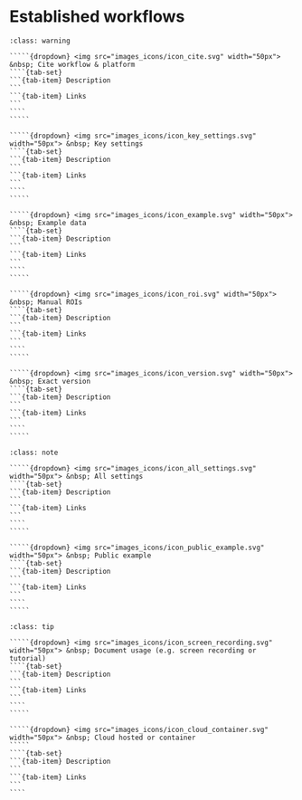 # Established workflows


``````{admonition} Minimal 
:class: warning

`````{dropdown} <img src="images_icons/icon_cite.svg" width="50px"> &nbsp; Cite workflow & platform
````{tab-set}
```{tab-item} Description
```
```{tab-item} Links
```
````
````` 

`````{dropdown} <img src="images_icons/icon_key_settings.svg" width="50px"> &nbsp; Key settings
````{tab-set}
```{tab-item} Description
```
```{tab-item} Links
```
````
````` 

`````{dropdown} <img src="images_icons/icon_example.svg" width="50px"> &nbsp; Example data
````{tab-set}
```{tab-item} Description
```
```{tab-item} Links
```
````
````` 

`````{dropdown} <img src="images_icons/icon_roi.svg" width="50px"> &nbsp; Manual ROIs
````{tab-set}
```{tab-item} Description
```
```{tab-item} Links
```
````
````` 

`````{dropdown} <img src="images_icons/icon_version.svg" width="50px"> &nbsp; Exact version
````{tab-set}
```{tab-item} Description
```
```{tab-item} Links
```
````
````` 

``````

``````{admonition} Recommended
:class: note

`````{dropdown} <img src="images_icons/icon_all_settings.svg" width="50px"> &nbsp; All settings
````{tab-set}
```{tab-item} Description
```
```{tab-item} Links
```
````
````` 

`````{dropdown} <img src="images_icons/icon_public_example.svg" width="50px"> &nbsp; Public example
````{tab-set}
```{tab-item} Description
```
```{tab-item} Links
```
````
````` 

``````

``````{admonition} Ideal
:class: tip

`````{dropdown} <img src="images_icons/icon_screen_recording.svg" width="50px"> &nbsp; Document usage (e.g. screen recording or tutorial)
````{tab-set}
```{tab-item} Description
```
```{tab-item} Links
```
````
````` 

`````{dropdown} <img src="images_icons/icon_cloud_container.svg" width="50px"> &nbsp; Cloud hosted or container
````` 
````{tab-set}
```{tab-item} Description
```
```{tab-item} Links
```
````

``````

<!--Notes which will not be shown on the actual page-->
